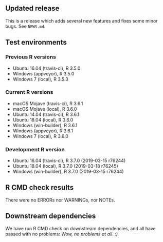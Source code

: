 ## Updated release

This is a release which adds several new features and fixes some minor bugs. See `NEWS.md`.

## Test environments

### Previous R versions
* Ubuntu 16.04        (travis-ci), R 3.5.0
* Windows              (appveyor), R 3.5.0
* Windows 7               (local), R 3.5.3

### Current R versions
* macOS Mojave        (travis-ci), R 3.6.1
* macOS Mojave            (local), R 3.6.0
* Ubuntu 14.04        (travis-ci), R 3.6.1
* Ubuntu 18.04            (local), R 3.6.0
* Windows           (win-builder), R 3.6.1
* Windows              (appveyor), R 3.6.1
* Windows 7               (local), R 3.6.0

### Development R version
* Ubuntu 16.04       (travis-ci), R 3.7.0 (2019-03-15 r76244)
* Ubuntu 18.04           (local), R 3.7.0 (2019-03-18 r76245)
* Windows          (win-builder), R 3.7.0 (2019-03-15 r76244)

## R CMD check results

There were no ERRORs nor WARNINGs, nor NOTEs.

## Downstream dependencies

We have run R CMD check on downstream dependencies, and all have passed with no problems:
*Wow, no problems at all. :)*

